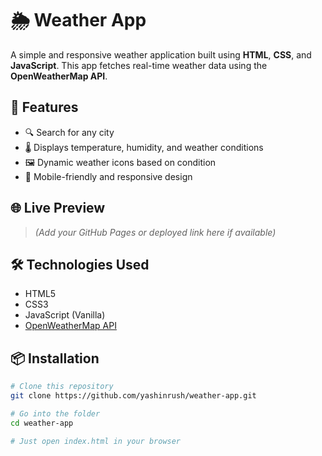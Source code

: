 # 🌦️ Weather App

A simple and responsive weather application built using **HTML**, **CSS**, and **JavaScript**. This app fetches real-time weather data using the **OpenWeatherMap API**.

## 🚀 Features

- 🔍 Search for any city
- 🌡️ Displays temperature, humidity, and weather conditions
- 🖼️ Dynamic weather icons based on condition
- 📱 Mobile-friendly and responsive design

## 🌐 Live Preview

> *(Add your GitHub Pages or deployed link here if available)*

## 🛠️ Technologies Used

- HTML5
- CSS3
- JavaScript (Vanilla)
- [OpenWeatherMap API](https://openweathermap.org/api)

## 📦 Installation

```bash
# Clone this repository
git clone https://github.com/yashinrush/weather-app.git

# Go into the folder
cd weather-app

# Just open index.html in your browser

